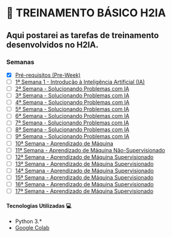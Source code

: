 # 🐍 TREINAMENTO BÁSICO H2IA

## Aqui postarei as tarefas de treinamento desenvolvidos no H2IA.

### Semanas

- [x] [Pré-requisitos (Pre-Week)](./Pre-Week)
- [ ] [1ª Semana 1 - Introdução à Inteligência Artificial (IA)](./Semana_1)
- [ ] [2ª Semana - Solucionando Problemas com IA](./Semana_2)
- [ ] [3ª Semana - Solucionando Problemas com IA](./Semana_3)
- [ ] [4ª Semana - Solucionando Problemas com IA](./Semana_4)
- [ ] [5ª Semana - Solucionando Problemas com IA](./Semana_5)
- [ ] [6ª Semana - Solucionando Problemas com IA](./Semana_6)
- [ ] [7ª Semana - Solucionando Problemas com IA](./Semana_7)
- [ ] [8ª Semana - Solucionando Problemas com IA](./Semana_8)
- [ ] [9ª Semana - Solucionando Problemas com IA](./Semana_9)
- [ ] [10ª Semana - Aprendizado de Máquina](./Semana_10)
- [ ] [11ª Semana - Aprendizado de Máquina Não-Supervisionado](./Semana_11)
- [ ] [12ª Semana - Aprendizado de Máquina Supervisionado](./Semana_12)
- [ ] [13ª Semana - Aprendizado de Máquina Supervisionado](./Semana_13)
- [ ] [14ª Semana - Aprendizado de Máquina Supervisionado](./Semana_14)
- [ ] [15ª Semana - Aprendizado de Máquina Supervisionado](./Semana_15)
- [ ] [16ª Semana - Aprendizado de Máquina Supervisionado](./Semana_16)
- [ ] [17ª Semana - Aprendizado de Máquina Supervisionado](./Semana_17)

#### Tecnologias Utilizadas 💻

* Python 3.*
* [Google Colab](https://colab.research.google.com/)
